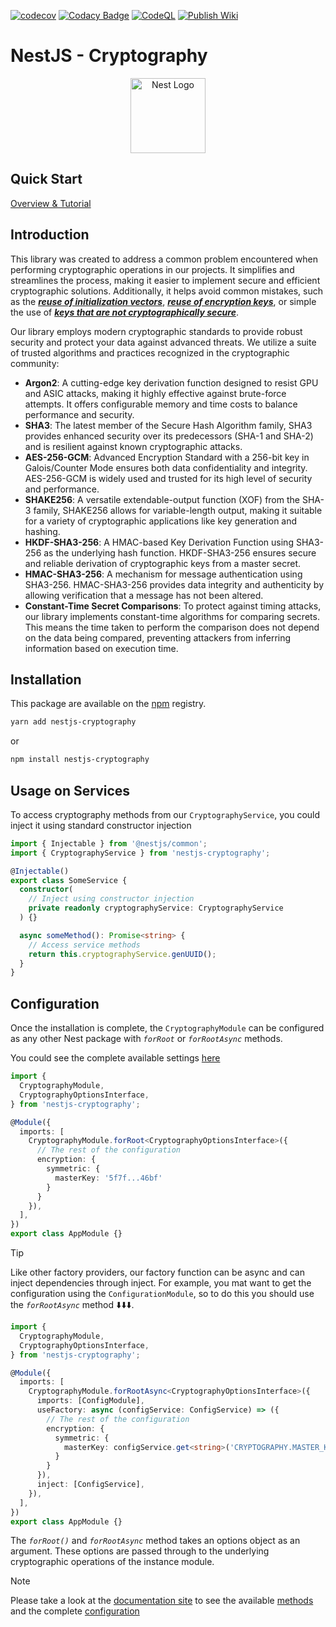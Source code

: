 [![codecov](https://codecov.io/github/cipher-fox/nestjs-cryptography/branch/main/graph/badge.svg?token=I0ZFVZTREB)](https://codecov.io/github/mjorgegulab/nestjs-cryptography)
[![Codacy Badge](https://app.codacy.com/project/badge/Grade/d4c33e2a77d64f89ba7f6ba54c6d8cb5)](https://app.codacy.com/gh/cipher-fox/nestjs-cryptography/dashboard?utm_source=gh&utm_medium=referral&utm_content=&utm_campaign=Badge_grade)
[![CodeQL](https://github.com/cipher-fox/nestjs-cryptography/actions/workflows/github-code-scanning/codeql/badge.svg?branch=main)](https://github.com/mjorgegulab/nestjs-cryptography/actions/workflows/github-code-scanning/codeql)
[![Publish Wiki](https://github.com/cipher-fox/nestjs-cryptography/actions/workflows/deploy-wiki-prod.yaml/badge.svg?branch=main)](https://nestjs-cryptography.cypher-fox.com)

# NestJS - Cryptography

<p align="center">
  <a href="http://nestjs.com/" target="blank"><img src="https://nestjs.com/img/logo-small.svg" width="120" alt="Nest Logo" /></a>
</p>


## Quick Start

[Overview & Tutorial][6]

## Introduction

This library was created to address a common problem encountered when performing cryptographic operations in our projects.
It simplifies and streamlines the process, making it easier to implement secure and efficient cryptographic solutions.
Additionally, it helps avoid common mistakes,
such as the _**[reuse of initialization vectors][1]**_,
_**[reuse of encryption keys][2]**_,
or simple the use of _**[keys that are not cryptographically secure][3]**_.


Our library employs modern cryptographic standards to provide robust security and protect your data against advanced threats. We utilize a suite of trusted algorithms and practices recognized in the cryptographic community:

- **Argon2**: A cutting-edge key derivation function designed to resist GPU and ASIC attacks, making it highly effective against brute-force attempts. It offers configurable memory and time costs to balance performance and security.
- **SHA3**: The latest member of the Secure Hash Algorithm family, SHA3 provides enhanced security over its predecessors (SHA-1 and SHA-2) and is resilient against known cryptographic attacks.
- **AES-256-GCM**: Advanced Encryption Standard with a 256-bit key in Galois/Counter Mode ensures both data confidentiality and integrity. AES-256-GCM is widely used and trusted for its high level of security and performance.
- **SHAKE256**: A versatile extendable-output function (XOF) from the SHA-3 family, SHAKE256 allows for variable-length output, making it suitable for a variety of cryptographic applications like key generation and hashing.
- **HKDF-SHA3-256**: A HMAC-based Key Derivation Function using SHA3-256 as the underlying hash function. HKDF-SHA3-256 ensures secure and reliable derivation of cryptographic keys from a master secret.
- **HMAC-SHA3-256**: A mechanism for message authentication using SHA3-256. HMAC-SHA3-256 provides data integrity and authenticity by allowing verification that a message has not been altered.
- **Constant-Time Secret Comparisons**: To protect against timing attacks, our library implements constant-time algorithms for comparing secrets. This means the time taken to perform the comparison does not depend on the data being compared, preventing attackers from inferring information based on execution time.

## Installation

This package are available on the [npm][4] registry.


```bash
yarn add nestjs-cryptography
```
or
```bash
npm install nestjs-cryptography
```


## Usage on Services
To access cryptography methods from our `CryptographyService`, you could inject it using standard constructor injection

```typescript
import { Injectable } from '@nestjs/common';
import { CryptographyService } from 'nestjs-cryptography';

@Injectable()
export class SomeService {
  constructor(
    // Inject using constructor injection
    private readonly cryptographyService: CryptographyService
  ) {}

  async someMethod(): Promise<string> {
    // Access service methods
    return this.cryptographyService.genUUID();
  }
}
```


## Configuration

Once the installation is complete, the `CryptographyModule` can be configured as any other
Nest package with _`forRoot`_ or _`forRootAsync`_ methods.

You could see the complete available settings [here][5]

```typescript title="app.module.ts"
import {
  CryptographyModule,
  CryptographyOptionsInterface,
} from 'nestjs-cryptography';

@Module({
  imports: [
    CryptographyModule.forRoot<CryptographyOptionsInterface>({
      // The rest of the configuration
      encryption: {
        symmetric: {
          masterKey: '5f7f...46bf'
        }
      }
    }),
  ],
})
export class AppModule {}
```

> [!TIP]
> Like other factory providers, our factory function can be async and can inject dependencies through inject.
> For example, you mat want to get the configuration using the `ConfigurationModule`,
so to do this you should use the _`forRootAsync`_ method ⬇️⬇️⬇️.


```typescript title="app.module.ts"
import {
  CryptographyModule,
  CryptographyOptionsInterface,
} from 'nestjs-cryptography';

@Module({
  imports: [
    CryptographyModule.forRootAsync<CryptographyOptionsInterface>({
      imports: [ConfigModule],
      useFactory: async (configService: ConfigService) => ({
        // The rest of the configuration
        encryption: {
          symmetric: {
            masterKey: configService.get<string>('CRYPTOGRAPHY.MASTER_KEY')
          }
        }
      }),
      inject: [ConfigService],
    }),
  ],
})
export class AppModule {}
```


The _`forRoot()`_ and _`forRootAsync`_ method takes an options object as an argument.
These options are passed through to the underlying cryptographic operations of the instance module.

> [!NOTE]
> Please take a look at the [documentation site][6] to see the available [methods][7] and the complete [configuration][8]


[1]: https://nvlpubs.nist.gov/nistpubs/Legacy/SP/nistspecialpublication800-38d.pdf#page=26
[2]: https://nvlpubs.nist.gov/nistpubs/Legacy/SP/nistspecialpublication800-38d.pdf#page=27
[3]: https://nvlpubs.nist.gov/nistpubs/SpecialPublications/NIST.SP.800-57pt1r5.pdf#page=112
[4]: https://www.npmjs.com/package/nestjs-cryptography
[5]: https://nestjs-cryptography.cypher-fox.com/docs/api-reference/settings
[6]: https://nestjs-cryptography.cypher-fox.com
[7]: https://nestjs-cryptography.cypher-fox.com/docs/category/guides
[8]: https://nestjs-cryptography.cypher-fox.com/docs/api-reference/settings
